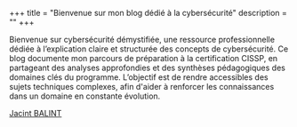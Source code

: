 +++
title = "Bienvenue sur mon blog dédié à la cybersécurité"
description = ""
+++

Bienvenue sur cybersécurité démystifiée, une ressource professionnelle dédiée à l’explication claire et structurée des concepts de cybersécurité. Ce blog documente mon parcours de préparation à la certification CISSP, en partageant des analyses approfondies et des synthèses pédagogiques des domaines clés du programme. L’objectif est de rendre accessibles des sujets techniques complexes, afin d'aider à renforcer les connaissances dans un domaine en constante évolution.

<a href="/authors/jacint">Jacint BALINT</a>
